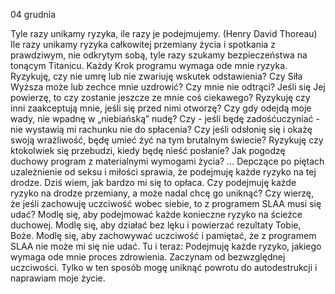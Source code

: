 04 grudnia

Tyle razy unikamy ryzyka, ile razy je podejmujemy. (Henry David Thoreau)
 Ile razy unikamy ryzyka całkowitej przemiany życia i spotkania z prawdziwym, nie odkrytym sobą, tyle razy szukamy bezpieczeństwa na tonącym Titanicu. Każdy Krok programu wymaga ode mnie ryzyka.
Ryzykuję, czy nie umrę lub nie zwariuję wskutek odstawienia?
Czy Siła Wyższa może lub zechce mnie uzdrowić? Czy mnie nie odtrąci?
Jeśli się Jej powierzę, to czy zostanie jeszcze ze mnie coś ciekawego?
Ryzykuję czy inni zaakceptują mnie, jeśli się przed nimi otworzę?
Czy gdy odejdą moje wady, nie wpadnę w „niebiańską” nudę?
Czy - jeśli będę zadośćuczyniać - nie wystawią mi rachunku nie do spłacenia?
Czy jeśli odsłonię się i okażę swoją wrażliwość, będę umieć żyć na tym brutalnym świecie?
Ryzykuję czy ktokolwiek się przebudzi, kiedy będę nieść posłanie?
Jak pogodzę duchowy program z materialnymi wymogami życia? ...
Depczące po piętach uzależnienie od seksu i miłości sprawia, że podejmuję każde ryzyko na tej drodze. Dziś wiem, jak bardzo mi się to opłaca.
 Czy podejmuję każde ryzyko na drodze przemiany, a może nadal chcę go uniknąć? Czy wierzę, że jeśli zachowuję uczciwość wobec siebie, to z programem SLAA musi się udać?
 Modlę się, aby podejmować każde konieczne ryzyko na ścieżce duchowej. Modlę się, aby działać bez lęku i powierzać rezultaty Tobie, Boże. Modlę się, aby zachowywać uczciwość i pamiętać, że z programem SLAA nie może mi się nie udać.
 Tu i teraz: Podejmuję każde ryzyko, jakiego wymaga ode mnie proces zdrowienia. Zaczynam od bezwzględnej uczciwości. Tylko w ten sposób mogę uniknąć powrotu do autodestrukcji i naprawiam moje życie.
